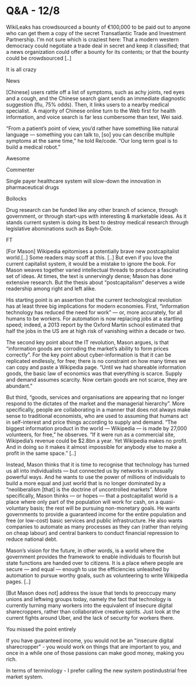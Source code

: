 # Q&A - 12/8

WikiLeaks has crowdsourced a bounty of €100,000 to be paid out to
anyone who can get them a copy of the secret Transatlantic Trade and
Investment Partnership. I'm not sure which is craziest here: That a
modern western democracy could negotiate a trade deal in secret and
keep it classified; that a news organization could offer a bounty for
its contents; or that the bounty could be crowdsourced [..]

It is all crazy

News

[Chinese] users rattle off a list of symptoms, such as achy joints,
red eyes and a cough, and the Chinese search giant sends an immediate
diagnostic suggestion (flu, 75% odds). Then, it links users to a
nearby medical specialist.  A majority of Chinese online turn to the
Web first for health information, and voice search is far less
cumbersome than text, Wei said.

“From a patient’s point of view, you’d rather have something like
natural language — something you can talk to, [so] you can describe
multiple symptoms at the same time,” he told Re/code. “Our long term
goal is to build a medical robot.”

Awesome

Commenter

Single payer healthcare system will slow-down the innovation in
pharmaceutical drugs

Bollocks

Drug research can be funded like any other branch of science, through
government, or through start-ups with interesting & marketable
ideas. As it stands current system is doing its best to destroy
medical research through legislative abominations such as Bayh-Dole.

FT

[For Mason] Wikipedia epitomises a potentially brave new
postcapitalist world.[..] Some readers may scoff at this. [..] But
even if you love the current capitalist system, it would be a mistake
to ignore the book. For Mason weaves together varied intellectual
threads to produce a fascinating set of ideas. At times, the text is
unnervingly dense; Mason has done extensive research. But the thesis
about “postcapitalism” deserves a wide readership among right and left
alike.

His starting point is an assertion that the current technological
revolution has at least three big implications for modern
economies. First, “information technology has reduced the need for
work” — or, more accurately, for all humans to be workers. For
automation is now replacing jobs at a startling speed; indeed, a 2013
report by the Oxford Martin school estimated that half the jobs in the
US are at high risk of vanishing within a decade or two.

The second key point about the IT revolution, Mason argues, is that
“information goods are corroding the market’s ability to form prices
correctly”. For the key point about cyber-information is that it can
be replicated endlessly, for free; there is no constraint on how many
times we can copy and paste a Wikipedia page. “Until we had shareable
information goods, the basic law of economics was that everything is
scarce. Supply and demand assumes scarcity. Now certain goods are not
scarce, they are abundant.”

But third, “goods, services and organisations are appearing that no
longer respond to the dictates of the market and the managerial
hierarchy”. More specifically, people are collaborating in a manner
that does not always make sense to traditional economists, who are
used to assuming that humans act in self-interest and price things
according to supply and demand. “The biggest information product in
the world — Wikipedia — is made by 27,000 volunteers, for free,” he
observes. “If it were run as a commercial site, Wikipedia’s revenue
could be $2.8bn a year. Yet Wikipedia makes no profit. And in doing so
it makes it almost impossible for anybody else to make a profit in the
same space.” [..]

Instead, Mason thinks that it is time to recognise that technology has
turned us all into individualists — but connected us by networks in
unusually powerful ways. And he wants to use the power of millions of
individuals to build a more equal and just world that is no longer
dominated by a “neoliberalism [that] is the doctrine of uncontrolled
markets”. More specifically, Mason thinks — or hopes — that a
postcapitalist world is a place where only part of the population will
work for cash, on a quasi-voluntary basis; the rest will be pursuing
non-monetary goals. He wants governments to provide a guaranteed
income for the entire population and free (or low-cost) basic services
and public infrastructure. He also wants companies to automate as many
processes as they can (rather than relying on cheap labour) and
central bankers to conduct financial repression to reduce national
debt.

Mason’s vision for the future, in other words, is a world where the
government provides the framework to enable individuals to flourish
but state functions are handed over to citizens. It is a place where
people are secure — and equal — enough to use the efficiencies
unleashed by automation to pursue worthy goals, such as volunteering
to write Wikipedia pages. [..]

[But Mason does not] address the issue that tends to preoccupy many
unions and leftwing groups today, namely the fact that technology is
currently turning many workers into the equivalent of insecure digital
sharecroppers, rather than collaborative creative spirits. Just look
at the current fights around Uber, and the lack of security for
workers there.

You missed the point entirely

If you have guaranteed income, you would not be an "insecure digital
sharecropper" - you would work on things that are important to you,
and once in a while one of those passions can make good money, making
you rich.

In terms of terminology - I prefer calling the new system
postindustrial free market system.










